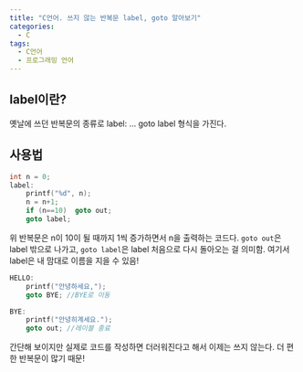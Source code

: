 ```yaml
---
title: "C언어. 쓰지 않는 반복문 label, goto 알아보기"
categories:
  - C
tags:
  - C언어
  - 프로그래밍 언어
---
```


## label이란?

옛날에 쓰던 반복문의 종류로 label: ... goto label 형식을 가진다. 

## 사용법

```c
int n = 0;
label:
	printf("%d", n);
	n = n+1;
	if (n==10)	goto out;
	goto label;
```

위 반복문은 n이 10이 될 때까지 1씩 증가하면서 n을 출력하는 코드다. `goto out`은 label 밖으로 나가고, `goto label`은 label 처음으로 다시 돌아오는 걸 의미함. 여기서 label은 내 맘대로 이름을 지을 수 있음!

```c
HELLO:
	printf("안녕하세요,");
	goto BYE; //BYE로 이동

BYE:
	printf("안녕히계세요.");
	goto out; //레이블 종료
```

간단해 보이지만 실제로 코드를 작성하면 더러워진다고 해서 이제는 쓰지 않는다. 더 편한 반복문이 많기 때문!